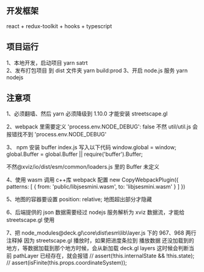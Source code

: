 ## 开发框架

react + redux-toolkit + hooks + typescript

## 项目运行

1、本地开发，启动项目
yarn satrt  
2、发布打包项目 到 dist 文件夹
yarn build:prod
3、开启 node.js 服务
yarn nodejs

## 注意项

1、必须翻墙、然后 yarn 必须降级到 1.10.0 才能安装 streetscape.gl

2、webpack 里需要定义
'process.env.NODE_DEBUG': false
不然 util/util.js 会报错找不到 'process.env.NODE_DEBUG'

3、
npm 安装 buffer
index.js 写入以下代码
window.global = window;
global.Buffer = global.Buffer || require('buffer').Buffer;

不然@xviz/io/dist/esm/common/loaders.js 里的 Buffer 未定义

4、使用 wasm 调用 c++库
webpack 配置
new CopyWebpackPlugin({
patterns: [
{ from: 'public/libjsesmini.wasm', to: 'libjsesmini.wasm' }
]
})

5、地图的容器要设置 position: relative; 地图超出部分才隐藏

6、后端提供的 json 数据需要经过 nodejs 服务解析为 xviz 数据流，才能给 streetscape.gl 使用

7、把 node_modules\@deck.gl\core\dist\esm\lib\layer.js 下的 967、968 两行注释掉
因为 streetscape.gl 播放时，如果把进度条拉到 播放数据 还没加载到的地方，等数据加载到那个地方时候，会从新加载 deck.gl layers
这时候会判断当前 pathLayer 已经存在，就会报错
// assert(!this.internalState && !this.state);
// assert(isFinite(this.props.coordinateSystem));
